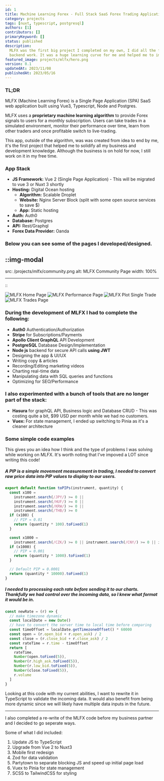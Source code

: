 ```yaml
---
id: 1
title: Machine Learning Forex - Full Stack SaaS Forex Trading Application
category: projects
tags: [nuxt, typescript, postgresql]
authors: [1]
contributors: []
primaryKeyword: []
status: published
description:
  MLFX was the first big project I completed on my own, I did all the frontend and most of the
  backend work. It was a huge learning curve for me and helped me to improve in all areas.
featured_image: projects/mlfx/hero.png
version: 0.1
updatedAt: 2023/11/08
publishedAt: 2023/05/16
---
```


### TL;DR

MLFX (Machine Learning Forex) is a Single Page Application (SPA) SaaS web application built using
Vue3, Typescript, Node and Postgres.

MLFX uses a **proprietary machine learning algorithm** to provide Forex signals to users for a
monthly subscription. Users can take trades in a simulated environment, monitor their performance
over time, learn from other traders and once profitable switch to live-trading.

This app, outside of the algorithm, was was created from idea to end by me, it's the first project
that helped me to solidify all my business and development knowledge. Although the business is on
hold for now, I still work on it in my free time.

### App Stack

- **JS Framework:** Vue 2 (Single Page Application) - This will be migrated to vue 3 or Nuxt 3
  shortly
- **Hosting:** Digital Ocean hosting
  - **Algorithm:** Scalable Droplet
  - **Website:** Nginx Server Block (split with some open source services to save $)
  - **App:** Static hosting
- **Auth:** Auth0
- **Database:** Postgres
- **API:** Rest/Graphql
- **Forex Data Provider:** Oanda
<!-- **:** Rest/Graphql -->

### Below you can see some of the pages I developed/designed.

## ::img-modal

src: /projects/mlfx/community.png alt: MLFX Community Page width: 100%

---

::

![MLFX Home Page](/projects/mlfx/home.png) ![MLFX Performance Page](/projects/mlfx/performance.png)
![MLFX Plot Single Trade](/projects/mlfx/plot-single.png)
![MLFX Trades Page](/projects/mlfx/trades.png)

### During the development of MLFX I had to complete the following:

- **Auth0** Authentication/Authorization
- **Stripe** for Subscriptions/Payments
- **Apollo Client GraphQL** API Development
- **PostgreSQL** Database Design/Implementation
- **Node js** backend for secure API calls **using JWT**
- Designing the app & UI/UX
- Writing copy & articles
- Recording/Editing marketing videos
- Charting real-time data
- Manipulating data with SQL queries and functions
- Optimizing for SEO/Performance

### I also experimented with a bunch of tools that are no longer part of the stack:

- **Hasura** for graphQL API, Business logic and Database CRUD - This was costing quite a bit, $99
  USD per month while we had no customers.
- **Vuex:** For state management, I ended up switching to Pinia as it's a cleaner architecture

### Some simple code examples

This gives you an idea how I think and the type of problems I was solving while working on MLFX.
It's worth noting that I've impoved a LOT since writing this code!

##### A PIP is a simple movement measurement in trading, I needed to convert raw price data into PIP values to display to our users.

```javascript
export default function toPIPs(instrument, quantity) {
  const x100 =
    instrument.search(/JPY/) >= 0 ||
    instrument.search(/HUF/) >= 0 ||
    instrument.search(/KRW/) >= 0 ||
    instrument.search(/THB/) >= 0
  if (x100) {
    // PIP = 0.01
    return (quantity * 100).toFixed(1)
  }

  const x1000 =
    instrument.search(/CZK/) >= 0 || instrument.search(/CNY/) >= 0 || instrument.search(/INR/) >= 0
  if (x1000) {
    // PIP = 0.001
    return (quantity * 1000).toFixed(1)
  }

  // Default PIP = 0.0001
  return (quantity * 10000).toFixed(1)
}
```

##### I needed to processing each rate before sending it to our charts. Thankfully we had control over the incoming data, so I knew what format it would be in.

```javascript
const newRate = (r) => {
  // make timezone dynamic
  const localDate = new Date()
  // have to convert the server time to local time before comparing
  const timeOffset = localDate.getTimezoneOffset() * 60000
  const open = (r.open_bid + r.open_ask) / 2
  const close = (r.close_bid + r.close_ask) / 2
  const rateTime = r.time - timeOffset
  return [
    rateTime,
    Number(open.toFixed(5)),
    Number(r.high_ask.toFixed(5)),
    Number(r.low_bid.toFixed(5)),
    Number(close.toFixed(5)),
    r.volume
  ]
}
```

Looking at this code with my current abilities, I want to rewrite it in TypeScript to validate the
incoming data. It would also benefit from being more dynamic since we will likely have multiple data
inputs in the future.

---

I also completed a re-write of the MLFX code before my business partner and I decided to go seperate ways.

Some of what I did included:

1. Update JS to TypeScript
2. Upgrade from Vue 2 to Nuxt3
3. Mobile first redesign
4. Zod for data validation
5. Partytown to separate blocking JS and speed up initial page load
6. Vuex to Pinia for state management
7. SCSS to TailwindCSS for styling




